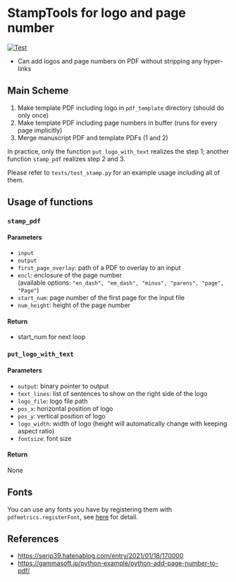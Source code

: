 # StampTools for logo and page number

[![Test](https://github.com/Yuu-Miino-NUE/PdfStampTools/actions/workflows/test.yml/badge.svg?branch=main)](https://github.com/Yuu-Miino-NUE/PdfStampTools/actions/workflows/test.yml)

* Can add logos and page numbers on PDF without stripping any hyper-links

## Main Scheme
1. Make template PDF including logo in `pdf_template` directory (should do only once)
2. Make template PDF including page numbers in buffer (runs for every page implicitly)
3. Merge manuscript PDF and template PDFs (1 and 2)

In practice, only the function `put_logo_with_text` realizes the step 1;
another function `stamp_pdf` realizes step 2 and 3.

Please refer to `tests/test_stamp.py` for an example usage including all of them.

## Usage of functions
### `stamp_pdf`
#### Parameters
* `input`
* `output`
* `first_page_overlay`: path of a PDF to overlay to an input
* `encl`: enclosure of the page number  
  (available options: `"en_dash", "em_dash", "minus", "parens", "page", "Page"`)
* `start_num`: page number of the first page for the input file
* `num_height`: height of the page number

#### Return
* start_num for next loop

### `put_logo_with_text`
#### Parameters
* `output`: binary pointer to output
* `text_lines`: list of sentences to show on the right side of the logo
* `logo_file`: logo file path
* `pos_x`: horizontal position of logo
* `pos_y`: vertical position of logo
* `logo_width`: width of logo (height will automatically change with keeping aspect ratio)
* `fontsize`: font size

#### Return
None

## Fonts
You can use any fonts you have by registering them with `pdfmetrics.registerFont`,
see [here](https://docs.reportlab.com/reportlab/userguide/ch3_fonts/#truetype-font-support)
for detail.

## References
* https://serip39.hatenablog.com/entry/2021/01/18/170000
* https://gammasoft.jp/python-example/python-add-page-number-to-pdf/
